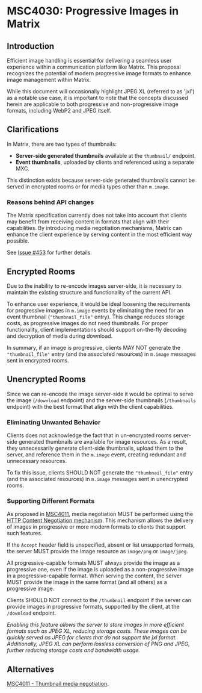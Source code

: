 # MSC4030: Progressive Images in Matrix

## Introduction

Efficient image handling is essential for delivering a seamless user experience within a communication platform like Matrix. This proposal recognizes the potential of modern progressive image formats to enhance image management within Matrix.

While this document will occasionally highlight JPEG XL (referred to as 'jxl') as a notable use case, it is important to note that the concepts discussed herein are applicable to both progressive and non-progressive image formats, including WebP2 and JPEG itself.

## Clarifications

In Matrix, there are two types of thumbnails:

- **Server-side generated thumbnails** available at the `thumbnail/` endpoint.
- **Event thumbnails**, uploaded by clients and referenced using a separate MXC.

This distinction exists because server-side generated thumbnails cannot be served in encrypted rooms or for media types other than `m.image`.

### Reasons behind API changes

The Matrix specification currently does not take into account that clients may benefit from receiving content in formats that align with their capabilities. By introducing media negotiation mechanisms, Matrix can enhance the client experience by serving content in the most efficient way possible.

See [Issue #453](https://github.com/matrix-org/matrix-spec/issues/453) for further details.

## Encrypted Rooms

Due to the inability to re-encode images server-side, it is necessary to maintain the existing structure and functionality of the current API.

To enhance user experience, it would be ideal loosening the requirements for progressive images in `m.image` events by eliminating the need for an event thumbnail (`"thumbnail_file"` entry). This change reduces storage costs, as progressive images do not need thumbnails. For proper functionality, client implementations should support on-the-fly decoding and decryption of media during download.

In summary, if an image is progressive, clients MAY NOT generate the `"thumbnail_file"` entry (and the associated resources) in `m.image` messages sent in encrypted rooms.

## Unencrypted Rooms

Since we can re-encode the image server-side it would be optimal to serve the image (`/download` endpoint) and the server-side thumbnails (`/thumbnails` endpoint) with the best format that align with the client capabilities.

### Eliminating Unwanted Behavior

Clients does not acknowledge the fact that in un-encrypted rooms server-side generated thumbnails are available for image resources. As a result, they unnecessarily generate client-side thumbnails, upload them to the server, and reference them in the `m.image` event, creating redundant and unnecessary resources.

To fix this issue, clients SHOULD NOT generate the `"thumbnail_file"` entry (and the associated resources) in `m.image` messages sent in unencrypted rooms.

### Supporting Different Formats

As proposed in [MSC4011](https://github.com/matrix-org/matrix-spec-proposals/blob/clokep/thumbnail-media-negotiation/proposals/4011-thumbnail-media-negotiation.md), media negotiation MUST be performed using the [HTTP Content Negotiation mechanism](https://developer.mozilla.org/en-US/docs/Web/HTTP/Content_negotiation). This mechanism allows the delivery of images in progressive or more modern formats to clients that support such features.

If the `Accept` header field is unspecified, absent or list unsupported formats, the server MUST provide the image resource as `image/png` or `image/jpeg`.

All progressive-capable formats MUST always provide the image as a progressive one, even if the image is uploaded as a non-progressive image in a progressive-capable format. When serving the content, the server MUST provide the image in the same format (and all others) as a progressive image.

Clients SHOULD NOT connect to the `/thumbnail` endpoint if the server can provide images in progressive formats, supported by the client, at the `/download` endpoint.

*Enabling this feature allows the server to store images in more efficient formats such as JPEG XL, reducing storage costs. These images can be quickly served as JPEG for clients that do not support the jxl format. Additionally, JPEG XL can perform lossless conversion of PNG and JPEG, further reducing storage costs and bandwidth usage.*

## Alternatives

[MSC4011 - Thumbnail media negotiation](https://github.com/matrix-org/matrix-spec-proposals/blob/clokep/thumbnail-media-negotiation/proposals/4011-thumbnail-media-negotiation.md).
